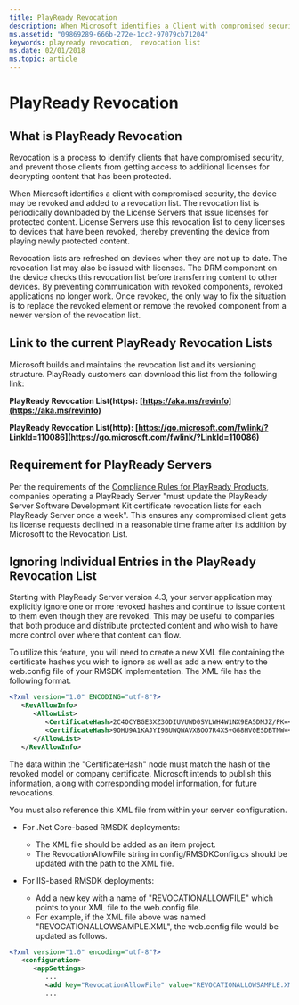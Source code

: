 ```yaml
---
title: PlayReady Revocation
description: When Microsoft identifies a Client with compromised security, the device may be revoked and added to a revocation list.
ms.assetid: "09869289-666b-272e-1cc2-97079cb71204"
keywords: playready revocation,  revocation list
ms.date: 02/01/2018
ms.topic: article
---
```



# PlayReady Revocation

## What is PlayReady Revocation

Revocation is a process to identify clients that have compromised security, and prevent those clients from getting access to additional licenses for decrypting content that has been protected.


When Microsoft identifies a client with compromised security, the device may be revoked and added to a revocation list. The revocation list is periodically downloaded by the License Servers that issue licenses for protected content. License Servers use this revocation list to deny licenses to devices that have been revoked, thereby preventing the device from playing newly protected content.


Revocation lists are refreshed on devices when they are not up to date. The revocation list may also be issued with licenses. The DRM component on the device checks this revocation list before transferring content to other devices. By preventing communication with revoked components, revoked applications no longer work. Once revoked, the only way to fix the situation is to replace the revoked element or remove the revoked component from a newer version of the revocation list.


## Link to the current PlayReady Revocation Lists

Microsoft builds and maintains the revocation list and its versioning structure. PlayReady customers can download this list from the following link:

**PlayReady Revocation List(https): [https://aka.ms/revinfo](https://aka.ms/revinfo)**

**PlayReady Revocation List(http): [https://go.microsoft.com/fwlink/?LinkId=110086](https://go.microsoft.com/fwlink/?LinkId=110086)**

## Requirement for PlayReady Servers

Per the requirements of the [Compliance Rules for PlayReady Products](https://www.microsoft.com/playready/licensing/compliance/), companies operating a PlayReady Server "must update the PlayReady Server Software Development Kit certificate revocation lists for each PlayReady Server once a week". This ensures any compromised client gets its license requests declined in a reasonable time frame after its addition by Microsoft to the Revocation List.

## Ignoring Individual Entries in the PlayReady Revocation List

Starting with PlayReady Server version 4.3, your server application may explicitly ignore one or more revoked hashes and continue to issue content to them even though they are revoked. This may be useful to companies that both produce and distribute protected content and who wish to have more control over where that content can flow.

To utilize this feature, you will need to create a new XML file containing the certificate hashes you wish to ignore as well as add a new entry to the web.config file of your RMSDK implementation.  The XML file has the following format.

```XML
<?xml version="1.0" ENCODING="utf-8"?>
   <RevAllowInfo>
      <AllowList>
         <CertificateHash>2C4OCYBGE3XZ3ODIUVUWD0SVLWH4W1NX9EA5DMJZ/PK=</CertificateHash>
         <CertificateHash>9OHU9A1KAJYI9BUWQWAVXBOO7R4XS+GG8HV0ESDBTNW=</CertificateHash>
      </AllowList>
   </RevAllowInfo>
```

The data within the "CertificateHash" node must match the hash of the revoked model or company certificate. Microsoft intends to publish this information, along with corresponding model information, for future revocations.  

You must also reference this XML file from within your server configuration.

* For .Net Core-based RMSDK deployments:
    * The XML file should be added as an item project.
    * The RevocationAllowFile string in config/RMSDKConfig.cs should be updated with the path to the XML file.

* For IIS-based RMSDK deployments:
    * Add a new key with a name of "REVOCATIONALLOWFILE" which points to your XML file to the web.config file.
    * For example, if the XML file above was named "REVOCATIONALLOWSAMPLE.XML", the web.config file would be updated as follows.

```XML
<?xml version="1.0" encoding="utf-8"?>
   <configuration>
      <appSettings>
         ...
         <add key="RevocationAllowFile" value="REVOCATIONALLOWSAMPLE.XML">
         ...
```
<br>

